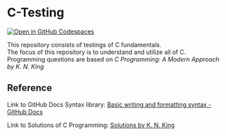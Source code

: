 # C-Testing
[![Open in GitHub Codespaces](https://github.com/codespaces/badge.svg)](https://didactic-giggle-97975g4q7wqw3pwqw.github.dev/)

This repository consists of testings of C fundamentals.  
The focus of this repository is to understand and utilize all of C.  
Programming questions are based on *C Programming: A Modern Approach by K. N. King*  

## Reference
Link to GitHub Docs Syntax library: [Basic writing and formatting syntax - GitHub Docs](https://docs.github.com/ko/get-started/writing-on-github/getting-started-with-writing-and-formatting-on-github/basic-writing-and-formatting-syntax)

Link to Solutions of C Programming: [Solutions by K. N. King](http://knking.com/books/c2/answers/index.html)
